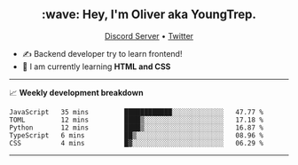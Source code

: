 <h2 align="center">:wave: Hey, I'm Oliver aka YoungTrep.</h2>
<p align="center">
  <a href="https://discord.gg/CfRPnCDEaN">Discord Server</a> •
  <a href="https://twitter.com/trep_young">Twitter</a>
</p>

- ✍️ Backend developer try to learn frontend!
- 📝 I am currently learning **HTML and CSS**

-------

📈 **Weekly development breakdown**
<!--START_SECTION:waka-->
```text
JavaScript   35 mins         ████████████░░░░░░░░░░░░░   47.77 % 
TOML         12 mins         ████▒░░░░░░░░░░░░░░░░░░░░   17.18 % 
Python       12 mins         ████▒░░░░░░░░░░░░░░░░░░░░   16.87 % 
TypeScript   6 mins          ██▒░░░░░░░░░░░░░░░░░░░░░░   08.96 % 
CSS          4 mins          █▓░░░░░░░░░░░░░░░░░░░░░░░   06.29 % 
```
<!--END_SECTION:waka-->

-------

